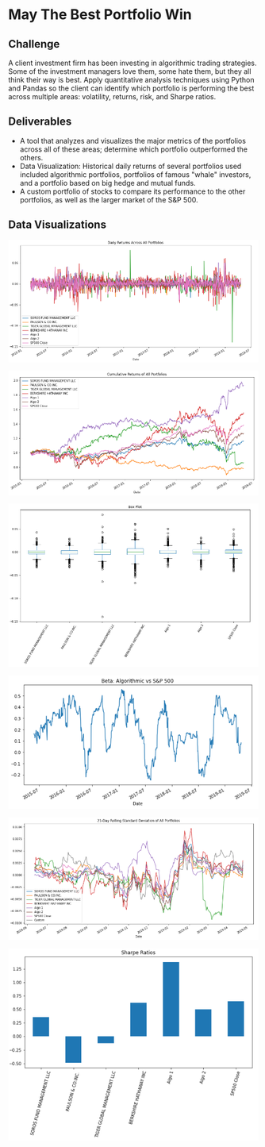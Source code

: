 # May The Best Portfolio Win

## Challenge

A client investment firm has been investing in algorithmic trading strategies. Some of the investment managers love them, some hate them, but they all think their way is best. Apply quantitative analysis techniques using Python and Pandas so the client can identify which portfolio is performing the best across multiple areas: volatility, returns, risk, and Sharpe ratios.

## Deliverables

* A tool that analyzes and visualizes the major metrics of the portfolios across all of these areas; determine which portfolio outperformed the others.
* Data Visualization: Historical daily returns of several portfolios used included algorithmic portfolios, portfolios of famous "whale" investors, and a portfolio based on big hedge and mutual funds. 
* A custom portfolio of stocks to compare its performance to the other portfolios, as well as the larger market of the S&P 500.

## Data Visualizations

![Daily Returns](https://github.com/cpanagopoulos/A-Whale-Off-the-Portfolio/blob/main/Visualization/Daily_Returns_All_Portfolios.PNG)

![Cumulative Returns](https://github.com/cpanagopoulos/A-Whale-Off-the-Portfolio/blob/main/Visualization/Cumulative_Returns_All_Portfolios.PNG)

![Box Plot](https://github.com/cpanagopoulos/A-Whale-Off-the-Portfolio/blob/main/Visualization/All_Returns_Box_Plot.PNG)

![Beta](https://github.com/cpanagopoulos/A-Whale-Off-the-Portfolio/blob/main/Visualization/Beta_Algo_v_SP500.PNG)

![Rolling Std](https://github.com/cpanagopoulos/A-Whale-Off-the-Portfolio/blob/main/Visualization/Combined_Rolling_Std.PNG)

![Sharpe Ratios](https://github.com/cpanagopoulos/A-Whale-Off-the-Portfolio/blob/main/Visualization/Sharpe_Ratios.PNG)
